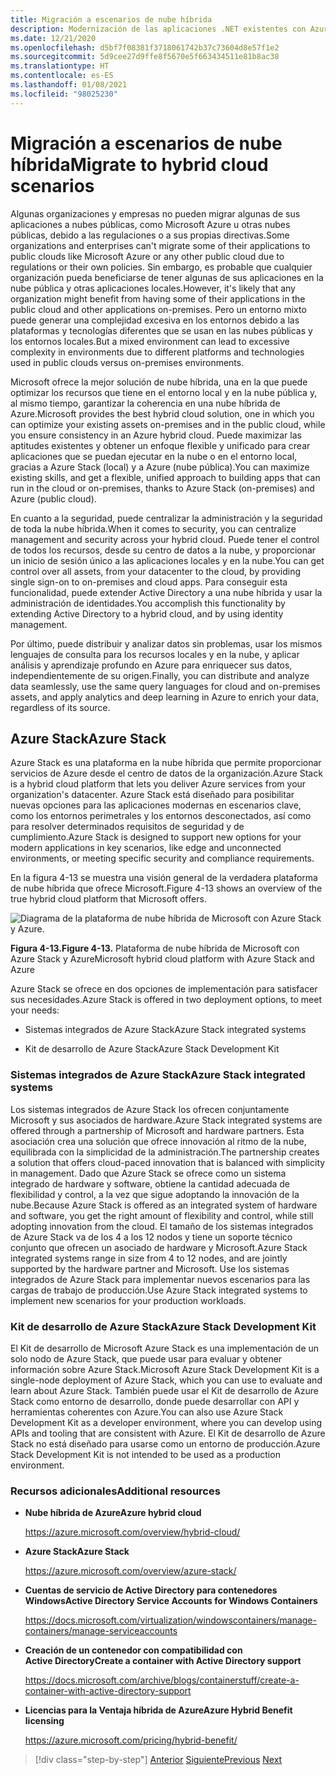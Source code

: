 ```yaml
---
title: Migración a escenarios de nube híbrida
description: Modernización de las aplicaciones .NET existentes con Azure Clour y contenedores Windows | Migración a escenarios de nube híbrida
ms.date: 12/21/2020
ms.openlocfilehash: d5bf7f08381f3718061742b37c73604d8e57f1e2
ms.sourcegitcommit: 5d9cee27d9ffe8f5670e5f663434511e81b8ac38
ms.translationtype: HT
ms.contentlocale: es-ES
ms.lasthandoff: 01/08/2021
ms.locfileid: "98025230"
---
```

# <a name="migrate-to-hybrid-cloud-scenarios"></a><span data-ttu-id="a845b-103">Migración a escenarios de nube híbrida</span><span class="sxs-lookup"><span data-stu-id="a845b-103">Migrate to hybrid cloud scenarios</span></span>

<span data-ttu-id="a845b-104">Algunas organizaciones y empresas no pueden migrar algunas de sus aplicaciones a nubes públicas, como Microsoft Azure u otras nubes públicas, debido a las regulaciones o a sus propias directivas.</span><span class="sxs-lookup"><span data-stu-id="a845b-104">Some organizations and enterprises can't migrate some of their applications to public clouds like Microsoft Azure or any other public cloud due to regulations or their own policies.</span></span> <span data-ttu-id="a845b-105">Sin embargo, es probable que cualquier organización pueda beneficiarse de tener algunas de sus aplicaciones en la nube pública y otras aplicaciones locales.</span><span class="sxs-lookup"><span data-stu-id="a845b-105">However, it's likely that any organization might benefit from having some of their applications in the public cloud and other applications on-premises.</span></span> <span data-ttu-id="a845b-106">Pero un entorno mixto puede generar una complejidad excesiva en los entornos debido a las plataformas y tecnologías diferentes que se usan en las nubes públicas y los entornos locales.</span><span class="sxs-lookup"><span data-stu-id="a845b-106">But a mixed environment can lead to excessive complexity in environments due to different platforms and technologies used in public clouds versus on-premises environments.</span></span>

<span data-ttu-id="a845b-107">Microsoft ofrece la mejor solución de nube híbrida, una en la que puede optimizar los recursos que tiene en el entorno local y en la nube pública y, al mismo tiempo, garantizar la coherencia en una nube híbrida de Azure.</span><span class="sxs-lookup"><span data-stu-id="a845b-107">Microsoft provides the best hybrid cloud solution, one in which you can optimize your existing assets on-premises and in the public cloud, while you ensure consistency in an Azure hybrid cloud.</span></span> <span data-ttu-id="a845b-108">Puede maximizar las aptitudes existentes y obtener un enfoque flexible y unificado para crear aplicaciones que se puedan ejecutar en la nube o en el entorno local, gracias a Azure Stack (local) y a Azure (nube pública).</span><span class="sxs-lookup"><span data-stu-id="a845b-108">You can maximize existing skills, and get a flexible, unified approach to building apps that can run in the cloud or on-premises, thanks to Azure Stack (on-premises) and Azure (public cloud).</span></span>

<span data-ttu-id="a845b-109">En cuanto a la seguridad, puede centralizar la administración y la seguridad de toda la nube híbrida.</span><span class="sxs-lookup"><span data-stu-id="a845b-109">When it comes to security, you can centralize management and security across your hybrid cloud.</span></span> <span data-ttu-id="a845b-110">Puede tener el control de todos los recursos, desde su centro de datos a la nube, y proporcionar un inicio de sesión único a las aplicaciones locales y en la nube.</span><span class="sxs-lookup"><span data-stu-id="a845b-110">You can get control over all assets, from your datacenter to the cloud, by providing single sign-on to on-premises and cloud apps.</span></span> <span data-ttu-id="a845b-111">Para conseguir esta funcionalidad, puede extender Active Directory a una nube híbrida y usar la administración de identidades.</span><span class="sxs-lookup"><span data-stu-id="a845b-111">You accomplish this functionality by extending Active Directory to a hybrid cloud, and by using identity management.</span></span>

<span data-ttu-id="a845b-112">Por último, puede distribuir y analizar datos sin problemas, usar los mismos lenguajes de consulta para los recursos locales y en la nube, y aplicar análisis y aprendizaje profundo en Azure para enriquecer sus datos, independientemente de su origen.</span><span class="sxs-lookup"><span data-stu-id="a845b-112">Finally, you can distribute and analyze data seamlessly, use the same query languages for cloud and on-premises assets, and apply analytics and deep learning in Azure to enrich your data, regardless of its source.</span></span>

## <a name="azure-stack"></a><span data-ttu-id="a845b-113">Azure Stack</span><span class="sxs-lookup"><span data-stu-id="a845b-113">Azure Stack</span></span>

<span data-ttu-id="a845b-114">Azure Stack es una plataforma en la nube híbrida que permite proporcionar servicios de Azure desde el centro de datos de la organización.</span><span class="sxs-lookup"><span data-stu-id="a845b-114">Azure Stack is a hybrid cloud platform that lets you deliver Azure services from your organization's datacenter.</span></span> <span data-ttu-id="a845b-115">Azure Stack está diseñado para posibilitar nuevas opciones para las aplicaciones modernas en escenarios clave, como los entornos perimetrales y los entornos desconectados, así como para resolver determinados requisitos de seguridad y de cumplimiento.</span><span class="sxs-lookup"><span data-stu-id="a845b-115">Azure Stack is designed to support new options for your modern applications in key scenarios, like edge and unconnected environments, or meeting specific security and compliance requirements.</span></span>

<span data-ttu-id="a845b-116">En la figura 4-13 se muestra una visión general de la verdadera plataforma de nube híbrida que ofrece Microsoft.</span><span class="sxs-lookup"><span data-stu-id="a845b-116">Figure 4-13 shows an overview of the true hybrid cloud platform that Microsoft offers.</span></span>

![Diagrama de la plataforma de nube híbrida de Microsoft con Azure Stack y Azure.](./media/migrate-to-hybrid-cloud-scenarios/microsoft-hybrid-cloud-platform.png)

<span data-ttu-id="a845b-118">**Figura 4-13.**</span><span class="sxs-lookup"><span data-stu-id="a845b-118">**Figure 4-13.**</span></span> <span data-ttu-id="a845b-119">Plataforma de nube híbrida de Microsoft con Azure Stack y Azure</span><span class="sxs-lookup"><span data-stu-id="a845b-119">Microsoft hybrid cloud platform with Azure Stack and Azure</span></span>

<span data-ttu-id="a845b-120">Azure Stack se ofrece en dos opciones de implementación para satisfacer sus necesidades.</span><span class="sxs-lookup"><span data-stu-id="a845b-120">Azure Stack is offered in two deployment options, to meet your needs:</span></span>

- <span data-ttu-id="a845b-121">Sistemas integrados de Azure Stack</span><span class="sxs-lookup"><span data-stu-id="a845b-121">Azure Stack integrated systems</span></span>

- <span data-ttu-id="a845b-122">Kit de desarrollo de Azure Stack</span><span class="sxs-lookup"><span data-stu-id="a845b-122">Azure Stack Development Kit</span></span>

### <a name="azure-stack-integrated-systems"></a><span data-ttu-id="a845b-123">Sistemas integrados de Azure Stack</span><span class="sxs-lookup"><span data-stu-id="a845b-123">Azure Stack integrated systems</span></span>

<span data-ttu-id="a845b-124">Los sistemas integrados de Azure Stack los ofrecen conjuntamente Microsoft y sus asociados de hardware.</span><span class="sxs-lookup"><span data-stu-id="a845b-124">Azure Stack integrated systems are offered through a partnership of Microsoft and hardware partners.</span></span> <span data-ttu-id="a845b-125">Esta asociación crea una solución que ofrece innovación al ritmo de la nube, equilibrada con la simplicidad de la administración.</span><span class="sxs-lookup"><span data-stu-id="a845b-125">The partnership creates a solution that offers cloud-paced innovation that is balanced with simplicity in management.</span></span> <span data-ttu-id="a845b-126">Dado que Azure Stack se ofrece como un sistema integrado de hardware y software, obtiene la cantidad adecuada de flexibilidad y control, a la vez que sigue adoptando la innovación de la nube.</span><span class="sxs-lookup"><span data-stu-id="a845b-126">Because Azure Stack is offered as an integrated system of hardware and software, you get the right amount of flexibility and control, while still adopting innovation from the cloud.</span></span> <span data-ttu-id="a845b-127">El tamaño de los sistemas integrados de Azure Stack va de los 4 a los 12 nodos y tiene un soporte técnico conjunto que ofrecen un asociado de hardware y Microsoft.</span><span class="sxs-lookup"><span data-stu-id="a845b-127">Azure Stack integrated systems range in size from 4 to 12 nodes, and are jointly supported by the hardware partner and Microsoft.</span></span> <span data-ttu-id="a845b-128">Use los sistemas integrados de Azure Stack para implementar nuevos escenarios para las cargas de trabajo de producción.</span><span class="sxs-lookup"><span data-stu-id="a845b-128">Use Azure Stack integrated systems to implement new scenarios for your production workloads.</span></span>

### <a name="azure-stack-development-kit"></a><span data-ttu-id="a845b-129">Kit de desarrollo de Azure Stack</span><span class="sxs-lookup"><span data-stu-id="a845b-129">Azure Stack Development Kit</span></span>

<span data-ttu-id="a845b-130">El Kit de desarrollo de Microsoft Azure Stack es una implementación de un solo nodo de Azure Stack, que puede usar para evaluar y obtener información sobre Azure Stack.</span><span class="sxs-lookup"><span data-stu-id="a845b-130">Microsoft Azure Stack Development Kit is a single-node deployment of Azure Stack, which you can use to evaluate and learn about Azure Stack.</span></span> <span data-ttu-id="a845b-131">También puede usar el Kit de desarrollo de Azure Stack como entorno de desarrollo, donde puede desarrollar con API y herramientas coherentes con Azure.</span><span class="sxs-lookup"><span data-stu-id="a845b-131">You can also use Azure Stack Development Kit as a developer environment, where you can develop using APIs and tooling that are consistent with Azure.</span></span> <span data-ttu-id="a845b-132">El Kit de desarrollo de Azure Stack no está diseñado para usarse como un entorno de producción.</span><span class="sxs-lookup"><span data-stu-id="a845b-132">Azure Stack Development Kit is not intended to be used as a production environment.</span></span>

### <a name="additional-resources"></a><span data-ttu-id="a845b-133">Recursos adicionales</span><span class="sxs-lookup"><span data-stu-id="a845b-133">Additional resources</span></span>

- <span data-ttu-id="a845b-134">**Nube híbrida de Azure**</span><span class="sxs-lookup"><span data-stu-id="a845b-134">**Azure hybrid cloud**</span></span>

    <https://azure.microsoft.com/overview/hybrid-cloud/>

- <span data-ttu-id="a845b-135">**Azure Stack**</span><span class="sxs-lookup"><span data-stu-id="a845b-135">**Azure Stack**</span></span>

    <https://azure.microsoft.com/overview/azure-stack/>

- <span data-ttu-id="a845b-136">**Cuentas de servicio de Active Directory para contenedores Windows**</span><span class="sxs-lookup"><span data-stu-id="a845b-136">**Active Directory Service Accounts for Windows Containers**</span></span>

    <https://docs.microsoft.com/virtualization/windowscontainers/manage-containers/manage-serviceaccounts>

- <span data-ttu-id="a845b-137">**Creación de un contenedor con compatibilidad con Active Directory**</span><span class="sxs-lookup"><span data-stu-id="a845b-137">**Create a container with Active Directory support**</span></span>

    <https://docs.microsoft.com/archive/blogs/containerstuff/create-a-container-with-active-directory-support>

- <span data-ttu-id="a845b-138">**Licencias para la Ventaja híbrida de Azure**</span><span class="sxs-lookup"><span data-stu-id="a845b-138">**Azure Hybrid Benefit licensing**</span></span>

    <https://azure.microsoft.com/pricing/hybrid-benefit/>

>[!div class="step-by-step"]
><span data-ttu-id="a845b-139">[Anterior](life-cycle-ci-cd-pipelines-devops-tools.md)
>[Siguiente](../walkthroughs-technical-get-started-overview.md)</span><span class="sxs-lookup"><span data-stu-id="a845b-139">[Previous](life-cycle-ci-cd-pipelines-devops-tools.md)
[Next](../walkthroughs-technical-get-started-overview.md)</span></span>

